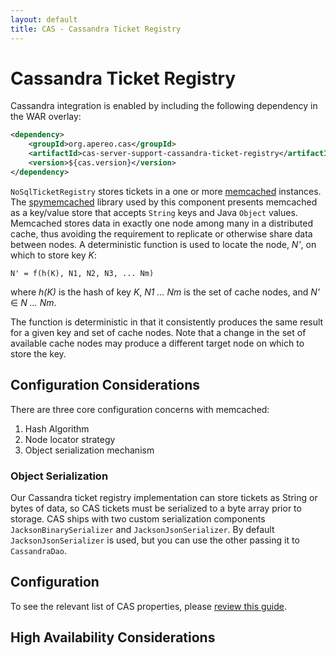 ```yaml
---
layout: default
title: CAS - Cassandra Ticket Registry
---
```


# Cassandra Ticket Registry
Cassandra integration is enabled by including the following dependency in the WAR overlay:

```xml
<dependency>
    <groupId>org.apereo.cas</groupId>
    <artifactId>cas-server-support-cassandra-ticket-registry</artifactId>
    <version>${cas.version}</version>
</dependency>
```
`NoSqlTicketRegistry` stores tickets in a one or more [memcached](http://memcached.org/) instances. The
[spymemcached](https://code.google.com/p/spymemcached/) library used by this component presents memcached as a
key/value store that accepts `String` keys and Java `Object` values.
Memcached stores data in exactly one node among many in a distributed cache, thus avoiding the requirement to replicate
or otherwise share data between nodes. A deterministic function is used to locate the node, _N'_, on which to store
key _K_:

    N' = f(h(K), N1, N2, N3, ... Nm)

where _h(K)_ is the hash of key _K_, _N1 ... Nm_ is the set of cache nodes, and _N'_ ∈ _N ... Nm_.

The function is deterministic in that it consistently produces the same result for a given key and set of cache nodes.
Note that a change in the set of available cache nodes may produce a different target node on which to store the key.

## Configuration Considerations

There are three core configuration concerns with memcached:

1. Hash Algorithm
2. Node locator strategy
3. Object serialization mechanism


### Object Serialization
Our Cassandra ticket registry implementation can store tickets as String or bytes of data, so CAS tickets must be serialized to a byte array prior to storage. 
CAS ships with two custom serialization components `JacksonBinarySerializer` and `JacksonJsonSerializer`. By default `JacksonJsonSerializer` is used, but you 
can use the other passing it to `CassandraDao`. 


## Configuration

To see the relevant list of CAS properties, please [review this guide](Configuration-Properties.html).

## High Availability Considerations

